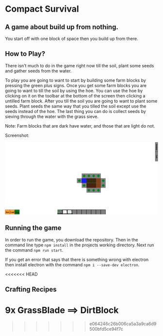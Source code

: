 # Compact Survival

## A game about build up from nothing.

You start off with one block of space then you build up from there.

## How to Play?

There isn't much to do in the game right now till the soil, plant some seeds and gather seeds from the water.

To play you are going to want to start by building some farm blocks by pressing the green plus signs. Once you get some farm blocks you are going to want to till the soil by using the hoe. You can use the hoe by clicking on it on the toolbar at the bottom of the screen then clicking a untilled farm block. After you till the soil you are going to want to plant some seeds. Plant seeds the same way that you tilled the soil except use the seeds instead of the hoe. The last thing you can do is collect seeds by sieving through the water with the grass sieve.

Note: Farm blocks that are dark have water, and those that are light do not.

Screenshot:

![Alt text](screenshots/screenshot1.png?raw=true "Optional Title")


## Running the game

In order to run the game, you download the repository. Then in the command line type ```npm install``` in the projects working directory. Next run the command ```npm run start```.

If you get an error that says that there is something wrong with electron then
install electron with the command ```npm i --save-dev electron```.


<<<<<<< HEAD
## Crafting Recipes

9x GrassBlade ==> DirtBlock
=======
>>>>>>> e064246c26b006ca5a3a9ca6d9500bfd5ce94f7c

